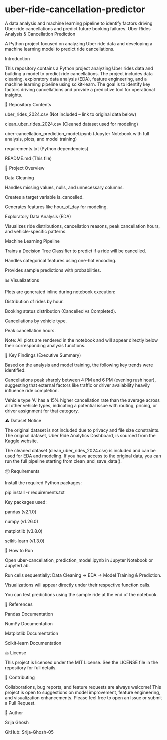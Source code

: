 # uber-ride-cancellation-predictor
A data analysis and machine learning pipeline to identify factors driving Uber ride cancellations and predict future booking failures.
Uber Rides Analysis & Cancellation Prediction

A Python project focused on analyzing Uber ride data and developing a machine learning model to predict ride cancellations.

Introduction

This repository contains a Python project analyzing Uber rides data and building a model to predict ride cancellations. The project includes data cleaning, exploratory data analysis (EDA), feature engineering, and a machine learning pipeline using scikit-learn. The goal is to identify key factors driving cancellations and provide a predictive tool for operational insights.

📂 Repository Contents

uber_rides_2024.csv (Not included – link to original data below)

clean_uber_rides_2024.csv (Cleaned dataset used for modeling)

uber-cancellation_prediction_model.ipynb (Jupyter Notebook with full analysis, plots, and model training)

requirements.txt (Python dependencies)

README.md (This file)

📝 Project Overview

Data Cleaning

Handles missing values, nulls, and unnecessary columns.

Creates a target variable is_cancelled.

Generates features like hour_of_day for modeling.

Exploratory Data Analysis (EDA)

Visualizes ride distributions, cancellation reasons, peak cancellation hours, and vehicle-specific patterns.

Machine Learning Pipeline

Trains a Decision Tree Classifier to predict if a ride will be cancelled.

Handles categorical features using one-hot encoding.

Provides sample predictions with probabilities.

📊 Visualizations

Plots are generated inline during notebook execution:

Distribution of rides by hour.

Booking status distribution (Cancelled vs Completed).

Cancellations by vehicle type.

Peak cancellation hours.

Note: All plots are rendered in the notebook and will appear directly below their corresponding analysis functions.

🎯 Key Findings (Executive Summary)

Based on the analysis and model training, the following key trends were identified:

Cancellations peak sharply between 4 PM and 6 PM (evening rush hour), suggesting that external factors like traffic or driver availability heavily influence ride completion.

Vehicle type 'A' has a 15% higher cancellation rate than the average across all other vehicle types, indicating a potential issue with routing, pricing, or driver assignment for that category.

⚠️ Dataset Notice

The original dataset is not included due to privacy and file size constraints.
The original dataset, Uber Ride Analytics Dashboard, is sourced from the Kaggle website.

The cleaned dataset (clean_uber_rides_2024.csv) is included and can be used for EDA and modeling. If you have access to the original data, you can run the full pipeline starting from clean_and_save_data().

📦 Requirements

Install the required Python packages:

pip install -r requirements.txt




Key packages used:

pandas (v2.1.0)

numpy (v1.26.0)

matplotlib (v3.8.0)

scikit-learn (v1.3.0)

🚀 How to Run

Open uber-cancellation_prediction_model.ipynb in Jupyter Notebook or JupyterLab.

Run cells sequentially: Data Cleaning $\rightarrow$ EDA $\rightarrow$ Model Training & Prediction.

Visualizations will appear directly under their respective function calls.

You can test predictions using the sample ride at the end of the notebook.

🔗 References

Pandas Documentation

NumPy Documentation

Matplotlib Documentation

Scikit-learn Documentation

⚖️ License

This project is licensed under the MIT License. See the LICENSE file in the repository for full details.

🤝 Contributing

Collaborations, bug reports, and feature requests are always welcome! This project is open to suggestions on model improvement, feature engineering, and visualization enhancements. Please feel free to open an Issue or submit a Pull Request.

👤 Author

Srija Ghosh

GitHub: Srija-Ghosh-05
